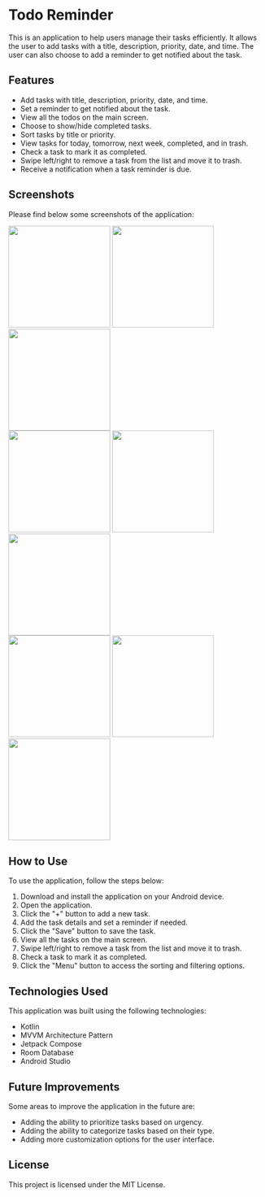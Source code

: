 # Todo Reminder

This is an application to help users manage their tasks efficiently. It allows the user to add tasks with a title, description, priority, date, and time. The user can also choose to add a reminder to get notified about the task.

## Features

- Add tasks with title, description, priority, date, and time.
- Set a reminder to get notified about the task.
- View all the todos on the main screen.
- Choose to show/hide completed tasks.
- Sort tasks by title or priority.
- View tasks for today, tomorrow, next week, completed, and in trash.
- Check a task to mark it as completed.
- Swipe left/right to remove a task from the list and move it to trash.
- Receive a notification when a task reminder is due.

## Screenshots

Please find below some screenshots of the application:

<div>
<img src="https://user-images.githubusercontent.com/112197330/216103712-43b9a098-2c9e-4be4-80d2-8be4846c5fb4.png" width = "200"/>
<img src="https://user-images.githubusercontent.com/112197330/216104188-97d048fa-95e9-496b-be57-830b4d623e8c.png" width = "200"/>
<img src="https://user-images.githubusercontent.com/112197330/216104349-836e7a68-5909-4a48-b341-73f5ebe3456e.png" width = "200"/>
<br/>
<img src="https://user-images.githubusercontent.com/112197330/216104486-4d6222f5-c5b1-4183-9f3d-b7db5b7e309d.png" width = "200"/>
<img src="https://user-images.githubusercontent.com/112197330/216105404-69da185b-101b-4155-ae24-98a327faf908.png" width = "200"/>
<img src="https://user-images.githubusercontent.com/112197330/216105904-432ac2c0-9c7b-458a-9c3a-4aa5749f3b0c.png" width = "200"/>
<br/>
<img src="https://user-images.githubusercontent.com/112197330/216106471-825bb02b-35e1-4d27-b355-3afebeb776f9.png" width = "200"/>
<img src="https://user-images.githubusercontent.com/112197330/216108342-92014a67-4de0-4b0b-aeb1-12a7370fc728.png" width = "200"/>
<img src="https://user-images.githubusercontent.com/112197330/216108674-b908ed90-b0b9-485a-a62e-cdd3b7d8daa9.png" width = "200"/>

</div>

## How to Use

To use the application, follow the steps below:

1. Download and install the application on your Android device.
2. Open the application.
3. Click the "+" button to add a new task.
4. Add the task details and set a reminder if needed.
5. Click the "Save" button to save the task.
6. View all the tasks on the main screen.
7. Swipe left/right to remove a task from the list and move it to trash.
8. Check a task to mark it as completed.
9. Click the "Menu" button to access the sorting and filtering options.

## Technologies Used

This application was built using the following technologies:

- Kotlin
- MVVM Architecture Pattern
- Jetpack Compose
- Room Database
- Android Studio

## Future Improvements

Some areas to improve the application in the future are:

- Adding the ability to prioritize tasks based on urgency.
- Adding the ability to categorize tasks based on their type.
- Adding more customization options for the user interface.

## License

This project is licensed under the MIT License.
